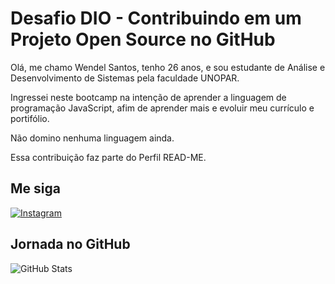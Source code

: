 # Desafio DIO - Contribuindo em um Projeto Open Source no GitHub

Olá, me chamo Wendel Santos, tenho 26 anos, e sou estudante de Análise e Desenvolvimento de Sistemas pela faculdade UNOPAR.

Ingressei neste bootcamp na intenção de aprender a linguagem de programação JavaScript, afim de aprender mais e evoluir meu currículo e portifólio.

Não domino nenhuma linguagem ainda.

Essa contribuição faz parte do Perfil READ-ME.

## Me siga 

[![Instagram](https://img.shields.io/badge/Instagram-000?style=for-the-badge&logo=instagram)](https://www.instagram.com/dellfps/)

## Jornada no GitHub

![GitHub Stats](https://github.com/dellstark)